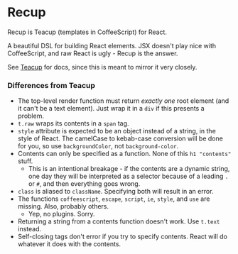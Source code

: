 # Recup

Recup is Teacup (templates in CoffeeScript) for React.

A beautiful DSL for building React elements.  JSX doesn't play nice with
CoffeeScript, and raw React is ugly - Recup is the answer.

See [Teacup](https://github.com/goodeggs/teacup) for docs, since this is meant
to mirror it very closely.

### Differences from Teacup

- The top-level render function must return _exactly one_ root element (and it can't be a text element).  Just wrap it in a `div` if this presents a problem.
- `t.raw` wraps its contents in a `span` tag.
- `style` attribute is expected to be an object instead of a string, in the style of React.  The camelCase to kebab-case conversion will be done for you, so use `backgroundColor`, not `background-color`.
- Contents can only be specified as a function.  None of this `h1 "contents"` stuff.
  - This is an intentional breakage - if the contents are a dynamic string, one day they will be interpreted as a selector because of a leading `.` or `#`, and then everything goes wrong.
- `class` is aliased to `className`.  Specifying both will result in an error.
- The functions `coffeescript`, `escape`, `script`, `ie`, `style`, and `use` are missing.  Also, probably others.
  - Yep, no plugins.  Sorry.
- Returning a string from a contents function doesn't work.  Use `t.text` instead.
- Self-closing tags don't error if you try to specify contents.  React will do whatever it does with the contents.

